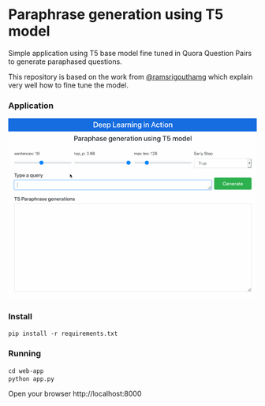 # Paraphrase generation using T5 model
Simple application using T5 base model fine tuned in Quora Question Pairs to generate paraphased questions.

This repository is based on the work from [@ramsrigouthamg](https://github.com/ramsrigouthamg/Paraphrase-any-question-with-T5-Text-To-Text-Transfer-Transformer-) which explain very well how to fine tune the model.


### Application

![Paraphrase](paraphrase.gif)


### Install

```
pip install -r requirements.txt
```


### Running 

```
cd web-app
python app.py
```

Open your browser http://localhost:8000



